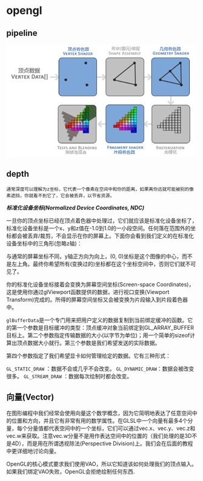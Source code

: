 # opengl

## pipeline

![pipeline](./img/pipeline.png)

## depth

`通常深度可以理解为z坐标，它代表一个像素在空间中和你的距离，如果离你远就可能被别的像素遮挡，你就看不到它了，它会被丢弃，以节省资源。`

***标准化设备坐标(Normalized Device Coordinates, NDC)***

一旦你的顶点坐标已经在顶点着色器中处理过，它们就应该是标准化设备坐标了，标准化设备坐标是一个x、y和z值在-1.0到1.0的一小段空间。任何落在范围外的坐标都会被丢弃/裁剪，不会显示在你的屏幕上。下面你会看到我们定义的在标准化设备坐标中的三角形(忽略z轴)：

与通常的屏幕坐标不同，y轴正方向为向上，(0, 0)坐标是这个图像的中心，而不是左上角。最终你希望所有(变换过的)坐标都在这个坐标空间中，否则它们就不可见了。

你的标准化设备坐标接着会变换为屏幕空间坐标(Screen-space Coordinates)，这是使用你通过glViewport函数提供的数据，进行视口变换(Viewport Transform)完成的。所得的屏幕空间坐标又会被变换为片段输入到片段着色器中。

`glBufferData`是一个专门用来把用户定义的数据复制到当前绑定缓冲的函数。它的第一个参数是目标缓冲的类型：顶点缓冲对象当前绑定到GL_ARRAY_BUFFER目标上。第二个参数指定传输数据的大小(以字节为单位)；用一个简单的sizeof计算出顶点数据大小就行。第三个参数是我们希望发送的实际数据。

第四个参数指定了我们希望显卡如何管理给定的数据。它有三种形式：

`GL_STATIC_DRAW` ：数据不会或几乎不会改变。
`GL_DYNAMIC_DRAW`：数据会被改变很多。
`GL_STREAM_DRAW` ：数据每次绘制时都会改变。

## 向量(Vector)

在图形编程中我们经常会使用向量这个数学概念，因为它简明地表达了任意空间中的位置和方向，并且它有非常有用的数学属性。在GLSL中一个向量有最多4个分量，每个分量值都代表空间中的一个坐标，它们可以通过vec.x、vec.y、vec.z和vec.w来获取。注意vec.w分量不是用作表达空间中的位置的（我们处理的是3D不是4D），而是用在所谓透视除法(Perspective Division)上。我们会在后面的教程中更详细地讨论向量。

OpenGL的核心模式要求我们使用VAO，所以它知道该如何处理我们的顶点输入。如果我们绑定VAO失败，OpenGL会拒绝绘制任何东西.
 